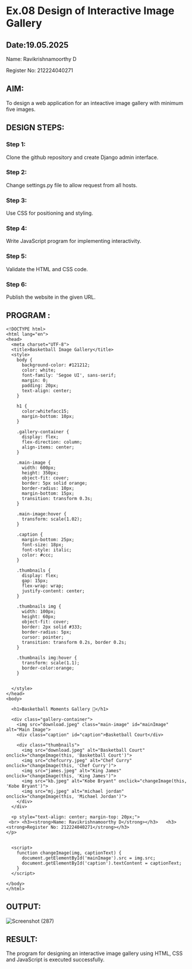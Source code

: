# Ex.08 Design of Interactive Image Gallery
## Date:19.05.2025

Name: Ravikrishnamoorthy D

Register No: 212224040271

## AIM:
To design a web application for an inteactive image gallery with minimum five images.

## DESIGN STEPS:

### Step 1:
Clone the github repository and create Django admin interface.

### Step 2:
Change settings.py file to allow request from all hosts.

### Step 3:
Use CSS for positioning and styling.

### Step 4:
Write JavaScript program for implementing interactivity.

### Step 5:
Validate the HTML and CSS code.

### Step 6:
Publish the website in the given URL.

## PROGRAM :
```
<!DOCTYPE html>
<html lang="en">
<head>
  <meta charset="UTF-8">
  <title>Basketball Image Gallery</title>
  <style>
    body {
      background-color: #121212;
      color: white;
      font-family: 'Segoe UI', sans-serif;
      margin: 0;
      padding: 20px;
      text-align: center;
    }

    h1 {
      color:whitefacc15;
      margin-bottom: 10px;
    }

    .gallery-container {
      display: flex;
      flex-direction: column;
      align-items: center;
    }

    .main-image {
      width: 600px;
      height: 350px;
      object-fit: cover;
      border: 5px solid orange;
      border-radius: 10px;
      margin-bottom: 15px;
      transition: transform 0.3s;
    }

    .main-image:hover {
      transform: scale(1.02);
    }

    .caption {
      margin-bottom: 25px;
      font-size: 18px;
      font-style: italic;
      color: #ccc;
    }

    .thumbnails {
      display: flex;
      gap: 15px;
      flex-wrap: wrap;
      justify-content: center;
    }

    .thumbnails img {
      width: 100px;
      height: 60px;
      object-fit: cover;
      border: 2px solid #333;
      border-radius: 5px;
      cursor: pointer;
      transition: transform 0.2s, border 0.2s;
    }

    .thumbnails img:hover {
      transform: scale(1.1);
      border-color:orange;
    }

    
  </style>
</head>
<body>

  <h1>Basketball Moments Gallery 🏀</h1>

  <div class="gallery-container">
    <img src="download.jpeg" class="main-image" id="mainImage" alt="Main Image">
    <div class="caption" id="caption">Basketball Court</div>

    <div class="thumbnails">
      <img src="download.jpeg" alt="Basketball Court" onclick="changeImage(this, 'Basketball Court')">
      <img src="chefcurry.jpeg" alt="Chef Curry" onclick="changeImage(this, 'Chef Curry')">
      <img src="james.jpeg" alt="King James" onclick="changeImage(this, 'King James')">
      <img src="kb.jpeg" alt="Kobe Bryant" onclick="changeImage(this, 'Kobe Bryant')">
      <img src="mj.jpeg" alt="michael jordan" onclick="changeImage(this, 'Michael Jordan')">
    </div>
  </div>

  <p style="text-align: center; margin-top: 20px;">
 <br> <h3><strong>Name: Ravikrishnamoorthy D</strong></h3>   <h3><strong>Register No: 212224040271</strong></h3>
</p>


  <script>
    function changeImage(img, captionText) {
      document.getElementById('mainImage').src = img.src;
      document.getElementById('caption').textContent = captionText;
    }
  </script>

</body>
</html>

```
## OUTPUT:

![Screenshot (287)](https://github.com/user-attachments/assets/2a444b02-b795-4b2a-927f-bccd7362b1a2)


## RESULT:
The program for designing an interactive image gallery using HTML, CSS and JavaScript is executed successfully.
